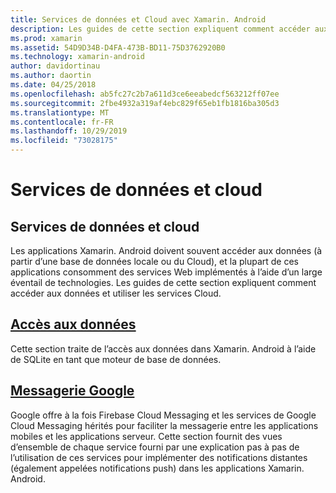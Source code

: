 ```yaml
---
title: Services de données et Cloud avec Xamarin. Android
description: Les guides de cette section expliquent comment accéder aux données et utiliser les services Cloud.
ms.prod: xamarin
ms.assetid: 54D9D34B-D4FA-473B-BD11-75D3762920B0
ms.technology: xamarin-android
author: davidortinau
ms.author: daortin
ms.date: 04/25/2018
ms.openlocfilehash: ab5fc27c2b7a611d3ce6eeabedcf563212ff07ee
ms.sourcegitcommit: 2fbe4932a319af4ebc829f65eb1fb1816ba305d3
ms.translationtype: MT
ms.contentlocale: fr-FR
ms.lasthandoff: 10/29/2019
ms.locfileid: "73028175"
---
```

# <a name="data-and-cloud-services"></a>Services de données et cloud

## <a name="data-and-cloud-services"></a>Services de données et cloud

Les applications Xamarin. Android doivent souvent accéder aux données (à partir d’une base de données locale ou du Cloud), et la plupart de ces applications consomment des services Web implémentés à l’aide d’un large éventail de technologies. Les guides de cette section expliquent comment accéder aux données et utiliser les services Cloud.

## <a name="data-accessandroiddata-clouddata-accessindexmd"></a>[Accès aux données](~/android/data-cloud/data-access/index.md)

Cette section traite de l’accès aux données dans Xamarin. Android à l’aide de SQLite en tant que moteur de base de données.

## <a name="google-messagingandroiddata-cloudgoogle-messagingindexmd"></a>[Messagerie Google](~/android/data-cloud/google-messaging/index.md)

Google offre à la fois Firebase Cloud Messaging et les services de Google Cloud Messaging hérités pour faciliter la messagerie entre les applications mobiles et les applications serveur. Cette section fournit des vues d’ensemble de chaque service fourni par une explication pas à pas de l’utilisation de ces services pour implémenter des notifications distantes (également appelées notifications push) dans les applications Xamarin. Android.
